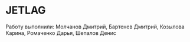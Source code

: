 # JETLAG

Работу выполнили:
Молчанов Дмитрий,
Бартенев Дмитрий,
Козылова Карина,
Ромаченко Дарья,
Шепалов Денис
